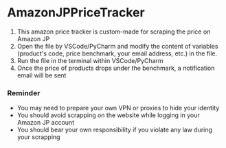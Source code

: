 # AmazonJPPriceTracker
1. This amazon price tracker is custom-made for scraping the price on Amazon JP
2. Open the file by VSCode/PyCharm and modify the content of variables (product's code, price benchmark, your email address, etc.) in the file.
3. Run the file in the terminal within VSCode/PyCharm
4. Once the price of products drops under the benchmark, a notification email will be sent

### Reminder
- You may need to prepare your own VPN or proxies to hide your identity
- You should avoid scrapping on the website while logging in your Amazon JP account
- You should bear your own responsibility if you violate any law during your scrapping
